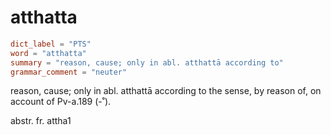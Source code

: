 # atthatta

``` toml
dict_label = "PTS"
word = "atthatta"
summary = "reason, cause; only in abl. atthattā according to"
grammar_comment = "neuter"
```

reason, cause; only in abl. atthattā according to the sense, by reason of, on account of Pv\-a.189 (\-˚).

abstr. fr. attha1


